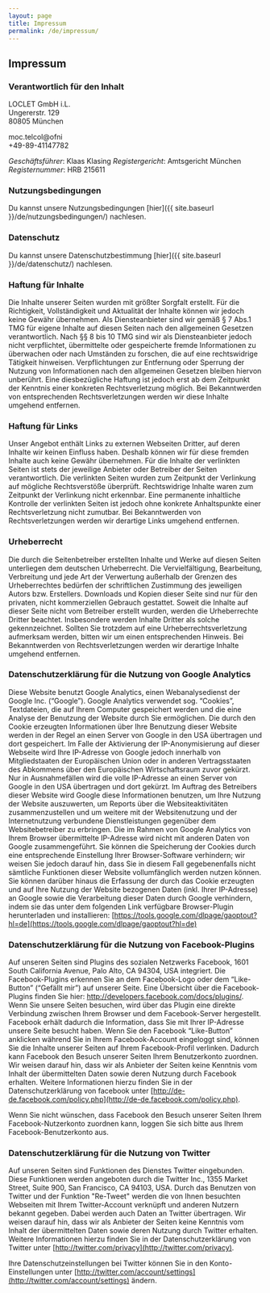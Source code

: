 ```yaml
---
layout: page
title: Impressum
permalink: /de/impressum/
---
```


## Impressum

### Verantwortlich für den Inhalt

LOCLET GmbH i.L.  
Ungererstr. 129  
80805 München

<i class="fa fa-envelope-o fa-fw"></i> <span class="codedirection">moc.telcol@ofni</span>  
<i class="fa fa-phone fa-fw"></i> +49-89-41147782

*Geschäftsführer*: Klaas Klasing
*Registergericht*: Amtsgericht München  
*Registernummer*: HRB 215611

### Nutzungsbedingungen

Du kannst unsere Nutzungsbedingungen [hier]({{ site.baseurl }}/de/nutzungsbedingungen/) nachlesen.

### Datenschutz

Du kannst unsere Datenschutzbestimmung [hier]({{ site.baseurl }}/de/datenschutz/) nachlesen.

### Haftung für Inhalte

Die Inhalte unserer Seiten wurden mit größter Sorgfalt erstellt. Für die Richtigkeit, Vollständigkeit und Aktualität 
der Inhalte können wir jedoch keine Gewähr übernehmen. Als Diensteanbieter sind wir gemäß § 7 Abs.1 TMG für eigene 
Inhalte auf diesen Seiten nach den allgemeinen Gesetzen verantwortlich. Nach §§ 8 bis 10 TMG sind wir als 
Diensteanbieter jedoch nicht verpflichtet, übermittelte oder gespeicherte fremde Informationen zu überwachen oder 
nach Umständen zu forschen, die auf eine rechtswidrige Tätigkeit hinweisen. Verpflichtungen zur Entfernung oder 
Sperrung der Nutzung von Informationen nach den allgemeinen Gesetzen bleiben hiervon unberührt. Eine diesbezügliche 
Haftung ist jedoch erst ab dem Zeitpunkt der Kenntnis einer konkreten Rechtsverletzung möglich. Bei Bekanntwerden von
entsprechenden Rechtsverletzungen werden wir diese Inhalte umgehend entfernen.

### Haftung für Links

Unser Angebot enthält Links zu externen Webseiten Dritter, auf deren Inhalte wir keinen Einfluss haben. Deshalb 
können wir für diese fremden Inhalte auch keine Gewähr übernehmen. Für die Inhalte der verlinkten Seiten ist stets 
der jeweilige Anbieter oder Betreiber der Seiten verantwortlich. Die verlinkten Seiten wurden zum Zeitpunkt der 
Verlinkung auf mögliche Rechtsverstöße überprüft. Rechtswidrige Inhalte waren zum Zeitpunkt der Verlinkung nicht 
erkennbar. Eine permanente inhaltliche Kontrolle der verlinkten Seiten ist jedoch ohne konkrete Anhaltspunkte einer 
Rechtsverletzung nicht zumutbar. Bei Bekanntwerden von Rechtsverletzungen werden wir derartige Links umgehend entfernen.

### Urheberrecht

Die durch die Seitenbetreiber erstellten Inhalte und Werke auf diesen Seiten unterliegen dem deutschen Urheberrecht. 
Die Vervielfältigung, Bearbeitung, Verbreitung und jede Art der Verwertung außerhalb der Grenzen des Urheberrechtes 
bedürfen der schriftlichen Zustimmung des jeweiligen Autors bzw. Erstellers. Downloads und Kopien dieser Seite sind 
nur für den privaten, nicht kommerziellen Gebrauch gestattet. Soweit die Inhalte auf dieser Seite nicht vom Betreiber
erstellt wurden, werden die Urheberrechte Dritter beachtet. Insbesondere werden Inhalte Dritter als solche 
gekennzeichnet. Sollten Sie trotzdem auf eine Urheberrechtsverletzung aufmerksam werden, bitten wir um einen 
entsprechenden Hinweis. Bei Bekanntwerden von Rechtsverletzungen werden wir derartige Inhalte umgehend entfernen.

### Datenschutzerklärung für die Nutzung von Google Analytics

Diese Website benutzt Google Analytics, einen Webanalysedienst der Google Inc. (“Google”). Google Analytics verwendet
sog. “Cookies”, Textdateien, die auf Ihrem Computer gespeichert werden und die eine Analyse der Benutzung der 
Website durch Sie ermöglichen. Die durch den Cookie erzeugten Informationen über Ihre Benutzung dieser Website 
werden in der Regel an einen Server von Google in den USA übertragen und dort gespeichert. Im Falle der Aktivierung 
der IP-Anonymisierung auf dieser Webseite wird Ihre IP-Adresse von Google jedoch innerhalb von Mitgliedstaaten der 
Europäischen Union oder in anderen Vertragsstaaten des Abkommens über den Europäischen Wirtschaftsraum zuvor gekürzt.
Nur in Ausnahmefällen wird die volle IP-Adresse an einen Server von Google in den USA übertragen und dort gekürzt. Im
Auftrag des Betreibers dieser Website wird Google diese Informationen benutzen, um Ihre Nutzung der Website 
auszuwerten, um Reports über die Websiteaktivitäten zusammenzustellen und um weitere mit der Websitenutzung und der 
Internetnutzung verbundene Dienstleistungen gegenüber dem Websitebetreiber zu erbringen. Die im Rahmen von Google 
Analytics von Ihrem Browser übermittelte IP-Adresse wird nicht mit anderen Daten von Google zusammengeführt. Sie 
können die Speicherung der Cookies durch eine entsprechende Einstellung Ihrer Browser-Software verhindern; wir weisen
Sie jedoch darauf hin, dass Sie in diesem Fall gegebenenfalls nicht sämtliche Funktionen dieser Website 
vollumfänglich werden nutzen können. Sie können darüber hinaus die Erfassung der durch das Cookie erzeugten
und auf Ihre Nutzung der Website bezogenen Daten (inkl. Ihrer IP-Adresse) an Google sowie die Verarbeitung dieser 
Daten durch Google verhindern, indem sie das unter dem folgenden Link verfügbare Browser-Plugin herunterladen und 
installieren: [https://tools.google.com/dlpage/gaoptout?hl=de](https://tools.google.com/dlpage/gaoptout?hl=de)

### Datenschutzerklärung für die Nutzung von Facebook-Plugins
    
Auf unseren Seiten sind Plugins des sozialen Netzwerks Facebook, 1601 South California Avenue, Palo Alto, CA 94304, 
USA integriert. Die Facebook-Plugins erkennen Sie an dem Facebook-Logo oder dem “Like-Button” (“Gefällt mir”) auf 
unserer Seite. Eine Übersicht über die Facebook-Plugins finden Sie hier: http://developers.facebook.com/docs/plugins/.
Wenn Sie unsere Seiten besuchen, wird über das Plugin eine direkte Verbindung zwischen Ihrem Browser und dem 
Facebook-Server hergestellt. Facebook erhält dadurch die Information, dass Sie mit Ihrer IP-Adresse unsere Seite 
besucht haben. Wenn Sie den Facebook “Like-Button” anklicken während Sie in Ihrem Facebook-Account eingeloggt sind, 
können Sie die Inhalte unserer Seiten auf Ihrem Facebook-Profil verlinken. Dadurch kann Facebook den Besuch unserer 
Seiten Ihrem Benutzerkonto zuordnen. Wir weisen darauf hin, dass wir als Anbieter der Seiten keine Kenntnis vom 
Inhalt der übermittelten Daten sowie deren Nutzung durch Facebook erhalten. Weitere Informationen hierzu finden Sie 
in der Datenschutzerklärung von facebook unter
[http://de-de.facebook.com/policy.php](http://de-de.facebook.com/policy.php).

Wenn Sie nicht wünschen, dass Facebook den Besuch unserer Seiten Ihrem Facebook-Nutzerkonto zuordnen kann, loggen Sie
sich bitte aus Ihrem Facebook-Benutzerkonto aus.

### Datenschutzerklärung für die Nutzung von Twitter

Auf unseren Seiten sind Funktionen des Dienstes Twitter eingebunden. Diese Funktionen werden angeboten durch die 
Twitter Inc., 1355 Market Street, Suite 900, San Francisco, CA 94103, USA. Durch das Benutzen von Twitter und der 
Funktion "Re-Tweet" werden die von Ihnen besuchten Webseiten mit Ihrem Twitter-Account verknüpft und anderen Nutzern 
bekannt gegeben. Dabei werden auch Daten an Twitter übertragen. Wir weisen darauf hin, dass wir als Anbieter der 
Seiten keine Kenntnis vom Inhalt der übermittelten Daten sowie deren Nutzung durch Twitter erhalten. Weitere 
Informationen hierzu finden Sie in der Datenschutzerklärung von Twitter unter 
[http://twitter.com/privacy](http://twitter.com/privacy).

Ihre Datenschutzeinstellungen bei Twitter können Sie in den Konto-Einstellungen unter
[http://twitter.com/account/settings](http://twitter.com/account/settings) ändern.
